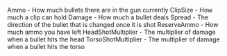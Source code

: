 Ammo - How much bullets there are in the gun currently
ClipSize - How much a clip can hold
Damage - How much a bullet deals
Spread - The direction of the bullet that is changed once it is shot
ReserveAmmo - How much ammo you have left
HeadShotMultiplier - The multiplier of damage when a bullet hits the head
TorsoShotMultiplier - The multiplier of damage when a bullet hits the torso 
